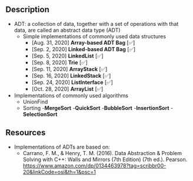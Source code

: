 ## Description 
- ADT: a collection of data, together with a set of operations with that data, are called an abstract data type (ADT)
	- Simple implementations of commonly used data structures 
  	   - [Aug. 31, 2020] **Array-based ADT Bag**  [:white_check_mark:]
  	   - [Sep. 2,  2020] **Linked-based ADT Bag** [:white_check_mark:]
  	   - [Sep. 5,  2020] **LinkedList**           [:white_check_mark:]	
        - [Sep. 8,  2020] **Trie**		     [:white_check_mark:]    
       - [Sep. 11, 2020] **ArrayStack**	       [:white_check_mark:]    
       - [Sep. 16, 2020] **LinkedStack**      [:white_check_mark:]
       - [Sep. 24, 2020] **ListInterface**    [:white_check_mark:]
       - [Oct. 28, 2020] **ArrayList**        [:white_check_mark:]
- Implementations of commonly used algorithms
	- UnionFind
	- Sorting
		-**MergeSort**
		-**QuickSort**
    	        -**BubbleSort**
    	        -**InsertionSort**
   		-**SelectionSort**
		
## Resources
- Implementations of ADTs are based on:
  - Carrano, F. M., & Henry, T. M. (2016). Data Abstraction & Problem Solving with C++: Walls and Mirrors (7th Edition) (7th ed.). Pearson.          https://www.amazon.com/dp/0134463978?tag=scribbr00-20&linkCode=osi&th=1&psc=1
